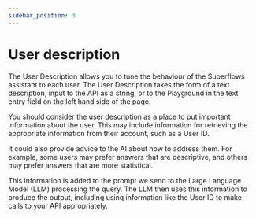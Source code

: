 ```yaml
---
sidebar_position: 3
---
```


# User description

The User Description allows you to tune the behaviour of the Superflows assistant to each user. The User Description takes the form of a text description, input to the API as a string, or to the Playground in the text entry field on the left hand side of the page.

You should consider the user description as a place to put important information about the user. This may include information for retrieving the appropriate information from their account, such as a User ID. 

It could also provide advice to the AI about how to address them. For example, some users may prefer answers that are descriptive, and others may prefer answers that are more statistical. 

This information is added to the prompt we send to the Large Language Model (LLM) processing the query. The LLM then uses this information to produce the output, including using information like the User ID to make calls to your API appropriately. 